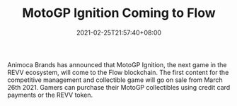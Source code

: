 ﻿---
title: "MotoGP Ignition Coming to Flow"
date: 2021-02-25T21:57:40+08:00
lastmod: 2021-02-25T16:45:40+08:00
draft: false
authors: ["Alina"]
description: "Animoca Brands has announced that MotoGP Ignition, the next game in the REVV ecosystem, will come to the Flow blockchain. The first content for the competitive management and collectible game will go on sale from March 26th 2021. Gamers can purchase their MotoGP collectibles using credit card payments or the REVV token."
featuredImage: "motogp-ignition-coming-to-flow.png"
tags: ["Virtual World","Play to Earn"]
categories: ["news"]
news: ["Virtual World"]
weight: 
lightgallery: true
pinned: false
recommend: false
recommend1: false
---

Animoca Brands has announced that MotoGP Ignition, the next game in the REVV ecosystem, will come to the Flow blockchain. The first content for the competitive management and collectible game will go on sale from March 26th 2021. Gamers can purchase their MotoGP collectibles using credit card payments or the REVV token.

<!--more-->

